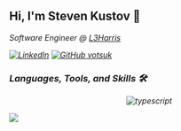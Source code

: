 ## Hi, I'm Steven Kustov 👋

<p><em>Software Engineer @ <a href="https://l3harris.com/">L3Harris

[![LinkedIn](https://img.shields.io/badge/StevenKustov-%230077B5.svg?style=for-the-badge&logo=linkedin&logoColor=white)](https://www.linkedin.com/in/votsuk/)
[![GitHub votsuk](https://img.shields.io/github/followers/votsuk?label=follow&style=social)](https://github.com/votsuk)

### Languages, Tools, and Skills 🛠

<div align='center'>
<img src='https://img.shields.io/badge/typescript-%23007ACC.svg?style=for-the-badge&logo=typescript&logoColor=white' alt='typescript' />
<!-- ![TypeScript](https://img.shields.io/badge/typescript-%23007ACC.svg?style=for-the-badge&logo=typescript&logoColor=white)
![JavaScript](https://img.shields.io/badge/javascript-%23323330.svg?style=for-the-badge&logo=javascript&logoColor=%23F7DF1E)
![Java](https://img.shields.io/badge/java-%23ED8B00.svg?style=for-the-badge&logo=openjdk&logoColor=white)
![React](https://img.shields.io/badge/react-%2320232a.svg?style=for-the-badge&logo=react&logoColor=%2361DAFB)
![AWS](https://img.shields.io/badge/AWS-%23FF9900.svg?style=for-the-badge&logo=amazon-aws&logoColor=white)
![Next](https://img.shields.io/badge/next.js-19191A?style=for-the-badge&logo=nextdotjs&logoColor=white)
![HTML5](https://img.shields.io/badge/HTML5-E34F26?style=for-the-badge&logo=html5&logoColor=white)
![SASS](https://img.shields.io/badge/SASS-hotpink.svg?style=for-the-badge&logo=SASS&logoColor=white)
![CSS](https://img.shields.io/badge/CSS3-1572B6?style=for-the-badge&logo=css3&logoColor=white)
![Jest](https://img.shields.io/badge/Jest-C21325?style=for-the-badge&logo=jest&logoColor=white)
![Git](https://img.shields.io/badge/git-%23F05033.svg?style=for-the-badge&logo=git&logoColor=white)
![TailwindCSS](https://img.shields.io/badge/tailwindcss-%2338B2AC.svg?style=for-the-badge&logo=tailwind-css&logoColor=white) -->
</div>

![](https://komarev.com/ghpvc/?username=votsuk&label=Profile+Views)
